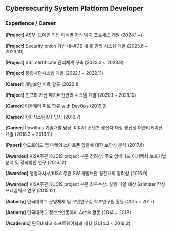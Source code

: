 
## Cybersecurity System Platform Developer


### Experience / Career

**\[Project\]** ASM: 도메인 기반 미식별 자산 탐지 프로세스 개발 (2024.1 ~) 

**\[Project\]** Security onion 기반 내부IDS 내 룰 관리 시스템 개발 (2023.6 ~ 2023.10)

**\[Project\]** SSL certificate 관리체계 구축 (2023.2 ~ 2023.8)

**\[Project\]** 통합차단시스템 개발 (2022.1 ~ 2022.11)

**\[Career\]** 개발보안 파트 합류 (2022.1)

**\[Project\]** 인프라 자산 패치버전관리 시스템 개발 (2020.1 ~ 2021.10)

**\[Career\]** 미들웨어 파트 합류 with DevOps  (2019.9)

**\[Career\]** 한화시스템ICT 입사 (2019.7)

**\[Career\]** flowithus 기술개발 담당: 미디어 컨텐츠 생산자 대상 생산성 어플리케이션 개발 (2018.3 ~ 2019.11)

**\[Paper\]** 안드로이드 앱 마켓의 스마트폰 앱들에 대한 보안성 분석 (2017.6)

**\[Awarded\]** KISA주관 KUCIS project 부문 장려상: 주요 임베디드 아키텍처 보호기법 분석 및 강화방안 연구 (2016.12)

**\[Awarded\]** 행정자치부/KISA 주관 SW 개발보안 경진대회 장려상 (2016.9)

**\[Awarded\]** KISA주관 KUCIS project 부문 최우수상: 실행 파일 대상 Sanitizer 작성 프레임워크 연구 (2015.12)

**\[Activity\]** 단국대학교 운영체제 및 보안연구실 학부연구원 활동 (2015 ~ 2017)

**\[Activity\]** 단국대학교 정보보안동아리 Aegis 활동 (2014 ~ 2018)

**\[Academic\]** 단국대학교 소프트웨어학과 재학 (2014.3 ~ 2019.2)

